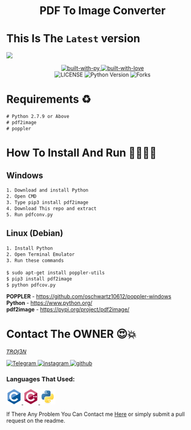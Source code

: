<h1 align="center">PDF To Image Converter</h1>

# This Is The `Latest` version

<img src = "https://wallpapercave.com/wp/wp9234399.jpg">
<p align="center">
    <a href="https://python.org">
        <img src="https://forthebadge.com/images/badges/made-with-python.svg" alt="built-with-py">
    </a>
    <a href="https://GitHub.com/TR0J3N">
        <img src="http://ForTheBadge.com/images/badges/built-with-love.svg" alt="built-with-love">
    </a><br>
    <img src="https://img.shields.io/github/license/TR0J3N/PDF-to-Image?style=for-the-badge&logo=appveyor" alt="LICENSE">
    <img src="https://img.shields.io/badge/python-3.9-green?style=for-the-badge&logo=appveyor" alt="Python Version">
    <img src="https://img.shields.io/github/forks/TR0J3N/PDF-to-Image?style=for-the-badge&logo=appveyor" alt="Forks"></p>
    
# Requirements ♻
```
# Python 2.7.9 or Above
# pdf2image
# poppler
```
# How To Install And Run 🏃🏻‍♂️💨

## Windows

```
1. Download and install Python
2. Open CMD
3. Type pip3 install pdf2image
4. Download This repo and extract
5. Run pdfconv.py
```

## Linux (Debian)

```
1. Install Python
2. Open Terminal Emulator
3. Run these commands

$ sudo apt-get install poppler-utils
$ pip3 install pdf2image
$ python pdfcov.py

```

**POPPLER** - https://github.com/oschwartz10612/poppler-windows<br>
**Python** - https://www.python.org/<br>
**pdf2image** - https://pypi.org/project/pdf2image/

# Contact The OWNER 😍💥

[𝘛𝘙𝘖𝘑3𝘕](https://t.me/troj3n)

<a href="https://t.me/troj3n">
      <img alt="Telegram" src="https://img.shields.io/static/v1?logo=telegram&label=Telegram&message=tr0j3n&color=blue" />
    </a>
<a href="https://www.instagram.com/t_r_o_j_3_n">
      <img alt="instagram" src="https://img.shields.io/static/v1?logo=instagram&label=Instagram&message=TROJEN&color=pink" />
    </a>
<a href="https://github.com/TR0J3N">
      <img alt="github" src="https://img.shields.io/static/v1?logo=github&label=Github&message=TR0J3N&color=white" />
    </a>

<h3 align="left">Languages That Used:</h3>
<p align="left"> <a href="https://www.cprogramming.com/" target="_blank" rel="noreferrer"> <img src="https://raw.githubusercontent.com/devicons/devicon/master/icons/c/c-original.svg" alt="c" width="40" height="40"/> </a> <a href="https://www.w3schools.com/cpp/" target="_blank" rel="noreferrer"> <img src="https://raw.githubusercontent.com/devicons/devicon/master/icons/cplusplus/cplusplus-original.svg" alt="cplusplus" width="40" height="40"/> </a> <a href="https://www.python.org" target="_blank" rel="noreferrer"> <img src="https://raw.githubusercontent.com/devicons/devicon/master/icons/python/python-original.svg" alt="python" width="40" height="40"/> </a> </p>

If There Any Problem You Can Contact me [Here](https://t.me/troj3n) or simply submit a pull request on the readme.
